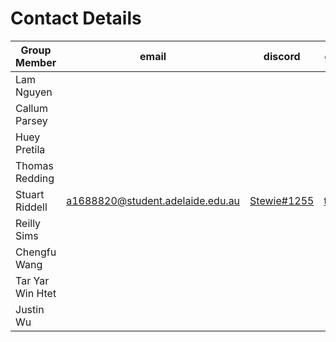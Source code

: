 # Contact Details
| Group Member		| email								| discord		| github	|
|-------------------|-----------------------------------|---------------|-----------|
|Lam Nguyen			|									|				|			|
|Callum Parsey		|									|				|			|
|Huey Pretila		|									|				|			|
|Thomas Redding		|									|				|			|
|Stuart Riddell		| a1688820@student.adelaide.edu.au  | [Stewie#1255](https://discordapp.com/users/455121440564576268)	| [traunts](https://github.com/traunts)	|
|Reilly Sims		|									|				|			|
|Chengfu Wang		|									|				|			|
|Tar Yar Win Htet	|									|				|			|
|Justin Wu			|									|				|			|

